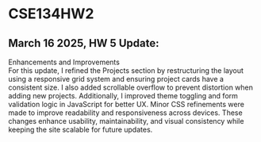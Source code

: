# CSE134HW2
## March 16 2025, HW 5 Update:
Enhancements and Improvements\
For this update, I refined the Projects section by restructuring the layout using a responsive grid system and ensuring project cards have a consistent size. I also added scrollable overflow to prevent distortion when adding new projects. Additionally, I improved theme toggling and form validation logic in JavaScript for better UX. Minor CSS refinements were made to improve readability and responsiveness across devices. These changes enhance usability, maintainability, and visual consistency while keeping the site scalable for future updates.
